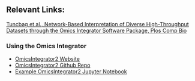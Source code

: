 ## Relevant Links:

[Tuncbag et al., Network-Based Interpretation of Diverse High-Throughput Datasets through the Omics Integrator Software Package, Plos Comp Bio](https://journals.plos.org/ploscompbiol/article?id=10.1371/journal.pcbi.1004879)

### Using the Omics Integrator

- [OmicsIntegrator2 Website](https://fraenkel-lab.github.io/OmicsIntegrator2/html/index.html#)
- [OmicsIntegrator2 Github Repo](https://github.com/fraenkel-lab/OmicsIntegrator2)
- [Example OmicsIntegrator2 Jupyter Notebook](https://github.com/fraenkel-lab/OmicsIntegrator2/blob/master/example/Example_Usage.ipynb)